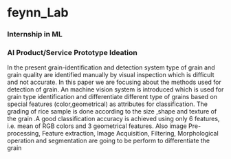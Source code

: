 # feynn_Lab
### Internship in ML
### AI Product/Service Prototype Ideation
In the present grain-identification and detection system type of grain and grain quality are identified manually 
by visual inspection which is difficult and not accurate. In this paper we are focusing about the methods used 
for detection of grain. An machine vision system is introduced which is used for grain type identification and 
differentiate different type of grains based on special features (color,geometrical) as attributes for 
classification. The grading of rice sample is done according to the size ,shape and texture of the grain .A good 
classification accuracy is achieved using only 6 features, i.e. mean of RGB colors and 3 geometrical features. 
Also image Pre-processing, Feature extraction, Image Acquisition, Filtering, Morphological operation and 
segmentation are going to be perform to differentiate the grain
